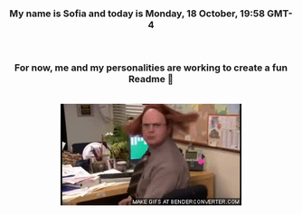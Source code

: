 


<div align="center">
<h3 >My name is Sofia and today is Monday, 18 October, 19:58 GMT-4</h3><br>
<h3 >For now, me and my personalities are working to create a fun Readme 👋
</h3><br>
<img src='img/dwight.gif' alt='working...'/>
</div>
